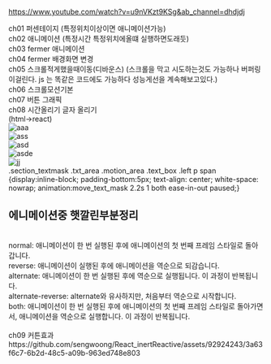 https://www.youtube.com/watch?v=u9nVKzt9KSg&ab_channel=dhdjdj

ch01 퍼센테이지 (특정위치이상이면 애니메이션가능)<br>
ch02 애니메이션 (특정시간 특정위치에올떄 실행하면도래듯)<br>
ch03 fermer 애니메이션<br>
ch04 fermer 배경화면 변경<br>
ch05 스크롤적게했을때이동(디바운스) (스크롤을 막고 시도하는것도 가능하나 버퍼링이걸린다. js 는 똑같은 코드에도 가능하다 성능게선을 계속해보고있다.)<br>
ch06 스크롤모션기본 <br>
ch07 버튼 그래픽  <br>
ch08 시간올리기 글자 올리기 <br>
(html->react)<br>
![aaa](https://github.com/sengwoong/React_inertReactive/assets/92924243/3f9e38b6-ee6b-4942-9398-842ed4def07a)<br>
![ass](https://github.com/sengwoong/React_inertReactive/assets/92924243/d4df19b1-89d5-425c-a05e-bbc9a1560876)<br>
![asd](https://github.com/sengwoong/React_inertReactive/assets/92924243/3775ae40-d1ac-4051-bce9-67dc9489095b)<br>
![asde](https://github.com/sengwoong/React_inertReactive/assets/92924243/0732bc37-a41e-4f69-97b8-0ed43f1df08c)<br>
![jj](https://github.com/sengwoong/React_inertReactive/assets/92924243/1b0a8f83-c6f1-4e10-a8ef-35ea7b319288)<br>
.section_textmask .txt_area .motion_area .text_box .left p span {display:inline-block; padding-bottom:5px; text-align: center; white-space: nowrap; animation:move_text_mask 2.2s 1 both ease-in-out paused;}<br>
## 에니메이션중 햇깔린부분정리<br>
<br>
normal: 애니메이션이 한 번 실행된 후에 애니메이션의 첫 번째 프레임 스타일로 돌아갑니다.<br>
reverse: 애니메이션이 실행된 후에 애니메이션을 역순으로 되감습니다.<br>
alternate: 애니메이션이 한 번 실행된 후에 역순으로 실행됩니다. 이 과정이 반복됩니다.<br>
alternate-reverse: alternate와 유사하지만, 처음부터 역순으로 시작합니다.<br>
both: 애니메이션이 한 번 실행된 후에 애니메이션의 첫 번째 프레임 스타일로 돌아가면서, 애니메이션을 역순으로 실행합니다. 이 과정이 반복됩니다.<br><br>
ch09  커튼효과 <br>
https://github.com/sengwoong/React_inertReactive/assets/92924243/3a63f6c7-6b2d-48c5-a09b-963ed748e803


